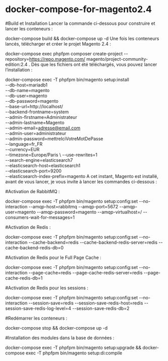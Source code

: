 # docker-compose-for-magento2.4

#Build et Installation
Lancer la commande ci-dessous pour construire et lancer les conteneurs :

docker-compose build && docker-compose up -d
Une fois les conteneurs lancés, télécharger et créer le projet Magento 2.4 :

docker-compose exec phpfpm composer create-project --repository=https://repo.magento.com/ magento/project-community-edition:2.4 .
Dès que les fichiers ont été téléchargés, vous pouvez lancer l’installation :

docker-compose exec -T phpfpm bin/magento setup:install \
  --db-host=mariadb1 \
  --db-name=magento \
  --db-user=magento \
  --db-password=magento \
  --base-url=http://localhost/ \
  --backend-frontname=system \
  --admin-firstname=Administrateur \
  --admin-lastname=Magento \
  --admin-email=adresse@email.com \
  --admin-user=administrateur \
  --admin-password=mettreIciVotreMotDePasse \
  --language=fr_FR \
  --currency=EUR \
  --timezone=Europe/Paris \ 
  --use-rewrites=1 \
  --search-engine=elasticsearch7 \
  --elasticsearch-host=elasticsearch1 \
  --elasticsearch-port=9200 \
  --elasticsearch-index-prefix=magento
A cet instant, Magento est installé, avant de vous lancer, je vous invite à lancer les commandes ci-dessous :

#Activation de RabbitMQ :

docker-compose exec -T phpfpm bin/magento setup:config:set --no-interaction --amqp-host=rabbitmq --amqp-port=5672 --amqp-user=magento --amqp-password=magento --amqp-virtualhost=/ --consumers-wait-for-messages=1

#Activation de Redis :

docker-compose exec -T phpfpm bin/magento setup:config:set --no-interaction --cache-backend=redis --cache-backend-redis-server=redis --cache-backend-redis-db=0

#Activation de Redis pour le Full Page Cache :

docker-compose exec -T phpfpm bin/magento setup:config:set --no-interaction  --page-cache=redis --page-cache-redis-server=redis --page-cache-redis-db=1

#Activation de Redis pour les sessions :

docker-compose exec -T phpfpm bin/magento setup:config:set --no-interaction --session-save=redis --session-save-redis-host=redis --session-save-redis-log-level=4 --session-save-redis-db=2

#Redémarrer les conteneurs :

docker-compose stop && docker-compose up -d

#Installation des modules dans la base de données :

docker-compose exec -T phpfpm bin/magento setup:upgrade && docker-compose exec -T phpfpm bin/magento setup:di:compile
